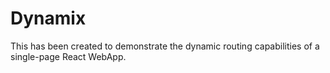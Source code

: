 # Dynamix

This has been created to demonstrate the dynamic routing capabilities of a single-page React WebApp.
